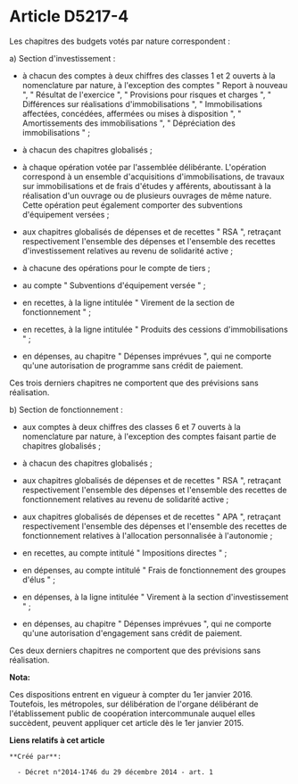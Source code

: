 # Article D5217-4

Les chapitres des budgets votés par nature correspondent : 

a) Section d'investissement : 

- à chacun des comptes à deux chiffres des classes 1 et 2 ouverts à la nomenclature par nature, à l'exception des comptes "
Report à nouveau ", " Résultat de l'exercice ", " Provisions pour risques et charges ", " Différences sur réalisations
d'immobilisations ", " Immobilisations affectées, concédées, affermées ou mises à disposition ", " Amortissements des
immobilisations ", " Dépréciation des immobilisations " ; 

- à chacun des chapitres globalisés ; 

- à chaque opération votée par l'assemblée délibérante. L'opération correspond à un ensemble d'acquisitions
d'immobilisations, de travaux sur immobilisations et de frais d'études y afférents, aboutissant à la réalisation d'un ouvrage
ou de plusieurs ouvrages de même nature. Cette opération peut également comporter des subventions d'équipement versées ; 

- aux chapitres globalisés de dépenses et de recettes " RSA ", retraçant respectivement l'ensemble des dépenses et l'ensemble
des recettes d'investissement relatives au revenu de solidarité active ; 

- à chacune des opérations pour le compte de tiers ; 

- au compte " Subventions d'équipement versée " ; 

- en recettes, à la ligne intitulée " Virement de la section de fonctionnement " ; 

- en recettes, à la ligne intitulée " Produits des cessions d'immobilisations " ; 

- en dépenses, au chapitre " Dépenses imprévues ", qui ne comporte qu'une autorisation de programme sans crédit de paiement. 

Ces trois derniers chapitres ne comportent que des prévisions sans réalisation. 

b) Section de fonctionnement : 

- aux comptes à deux chiffres des classes 6 et 7 ouverts à la nomenclature par nature, à l'exception des comptes faisant
partie de chapitres globalisés ; 

- à chacun des chapitres globalisés ; 

- aux chapitres globalisés de dépenses et de recettes " RSA ", retraçant respectivement l'ensemble des dépenses et l'ensemble
des recettes de fonctionnement relatives au revenu de solidarité active ; 

- aux chapitres globalisés de dépenses et de recettes " APA ", retraçant respectivement l'ensemble des dépenses et l'ensemble
des recettes de fonctionnement relatives à l'allocation personnalisée à l'autonomie ; 

- en recettes, au compte intitulé " Impositions directes "  ; 

- en dépenses, au compte intitulé " Frais de fonctionnement des groupes d'élus " ; 

- en dépenses, à la ligne intitulée " Virement à la section d'investissement " ; 

- en dépenses, au chapitre " Dépenses imprévues ", qui ne comporte qu'une autorisation d'engagement sans crédit de paiement. 

Ces deux derniers chapitres ne comportent que des prévisions sans réalisation.

**Nota:**

Ces dispositions entrent en vigueur à compter du 1er janvier 2016. Toutefois, les métropoles, sur délibération de l'organe
délibérant de l'établissement public de coopération intercommunale auquel elles succèdent, peuvent appliquer cet article dès
le 1er janvier 2015.

**Liens relatifs à cet article**

	**Créé par**:

	  - Décret n°2014-1746 du 29 décembre 2014 - art. 1
